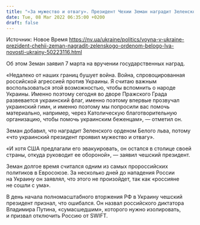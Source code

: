 ```yaml
---
title: "«За мужество и отвагу». Президент Чехии Земан наградит Зеленского орденом Белого льва"
date: Tue, 08 Mar 2022 06:35:00 +0200
draft: false
---
```

Источник: Новое Время https://nv.ua/ukraine/politics/voyna-v-ukraine-prezident-chehii-zeman-nagradit-zelenskogo-ordenom-belogo-lva-novosti-ukrainy-50223116.html


 Об этом Земан заявил 7 марта на вручении государственных наград.

«Недалеко от наших границ бушует война. Война, спровоцированная российской агрессией против Украины. Я считаю важным воспользоваться этой возможностью, чтобы вспомнить о народе Украины. Именно поэтому сегодня во дворе Пражского Града развевается украинский флаг, именно поэтому впервые прозвучал украинский гимн, и именно поэтому мы попросили вас помочь материально, например, через Католическую благотворительную организацию, чтобы помочь украинским беженцам», — отметил он.

Земан добавил, что наградит Зеленского орденом Белого льва, потому «что украинский президент проявил мужество и отвагу».

«И хотя США предлагали его эвакуировать, он остался в столице своей страны, откуда руководит ее обороной», — заявил чешский президент.

Земан долгое время считался одним из самых пророссийских политиков в Евросоюзе. За несколько дней до нападения России на Украину он заявлял, что этого не произойдет, так как «россияне не сошли с ума».

В день начала полномасштабного вторжения РФ в Украину чешский президент признал, что ошибался. Он назвал российского диктатора Владимира Путина, «сумасшедшим», которого нужно изолировать, и призвал отключить Россию от SWIFT.
